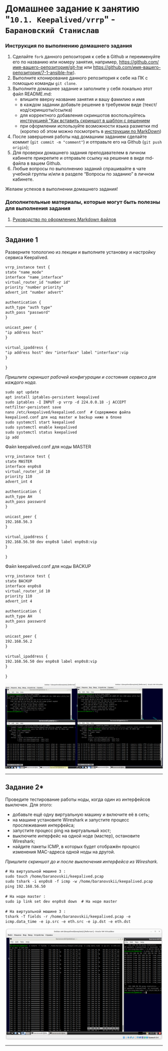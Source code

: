 # Домашнее задание к занятию "`10.1. Keepalived/vrrp`" - `Барановский Станислав`


### Инструкция по выполнению домашнего задания

   1. Сделайте `fork` данного репозитория к себе в Github и переименуйте его по названию или номеру занятия, например, https://github.com/имя-вашего-репозитория/git-hw или  https://github.com/имя-вашего-репозитория/7-1-ansible-hw).
   2. Выполните клонирование данного репозитория к себе на ПК с помощью команды `git clone`.
   3. Выполните домашнее задание и заполните у себя локально этот файл README.md:
      - впишите вверху название занятия и вашу фамилию и имя
      - в каждом задании добавьте решение в требуемом виде (текст/код/скриншоты/ссылка)
      - для корректного добавления скриншотов воспользуйтесь [инструкцией "Как вставить скриншот в шаблон с решением](https://github.com/netology-code/sys-pattern-homework/blob/main/screen-instruction.md)
      - при оформлении используйте возможности языка разметки md (коротко об этом можно посмотреть в [инструкции  по MarkDown](https://github.com/netology-code/sys-pattern-homework/blob/main/md-instruction.md))
   4. После завершения работы над домашним заданием сделайте коммит (`git commit -m "comment"`) и отправьте его на Github (`git push origin`);
   5. Для проверки домашнего задания преподавателем в личном кабинете прикрепите и отправьте ссылку на решение в виде md-файла в вашем Github.
   6. Любые вопросы по выполнению заданий спрашивайте в чате учебной группы и/или в разделе “Вопросы по заданию” в личном кабинете.
   
Желаем успехов в выполнении домашнего задания!
   
### Дополнительные материалы, которые могут быть полезны для выполнения задания

1. [Руководство по оформлению Markdown файлов](https://gist.github.com/Jekins/2bf2d0638163f1294637#Code)

---

## Задание 1

Разверните топологию из лекции и выполните установку и настройку сервиса Keepalived.
```
vrrp_instance test {
state "name_mode"
interface "name_interface"
virtual_router_id "number id"
priority "number priority"
advert_int "number advert"

authentication {
auth_type "auth type"
auth_pass "password"
}

unicast_peer {
"ip address host"
}

virtual_ipaddress {
"ip address host" dev "interface" label "interface":vip
}

}

```
*Пришлите скриншот рабочей конфигурации и состояния сервиса для каждого нода.*
```
sudo apt update
apt install iptables-persistent keepalived
sudo iptables -I INPUT -p vrrp -d 224.0.0.18 -j ACCEPT
netfilter-persistent save
nano /etc/keepalived/keepalived.conf  # Содержимое файла keepalived.conf для нод master и backup ниже в блоке
sudo systemctl start keepalived
sudo systemctl enable keepalived
sudo systemctl status keepalived
ip add
```
Файл keepalived.conf для ноды MASTER
```
vrrp_instance test {
state MASTER
interface enp0s8
virtual_router_id 10
priority 110
advert_int 4

authentication {
auth_type AH
auth_pass password
}

unicast_peer {
192.168.56.3
}

virtual_ipaddress {
192.168.56.50 dev enp0s8 label enp0s8:vip
}

}
```
Файл keepalived.conf для ноды BACKUP
```
vrrp_instance test {
state BACKUP
interface enp0s8
virtual_router_id 10
priority 110
advert_int 4

authentication {
auth_type AH
auth_pass password
}

unicast_peer {
192.168.56.2
}

virtual_ipaddress {
192.168.56.50 dev enp0s8 label enp0s8:vip
}

}
```

![Скриншот рабочей конфигурации](https://github.com/StanislavBaranovskii/10-1-hw/blob/main/img/10-1-1.png "Скриншот рабочей конфигурации")

---

## Задание 2*

Проведите тестирование работы ноды, когда один из интерфейсов выключен. Для этого:

- добавьте ещё одну виртуальную машину и включите её в сеть;
- на машине установите Wireshark и запустите процесс прослеживания интерфейса;
- запустите процесс ping на виртуальный хост;
- выключите интерфейс на одной ноде (мастер), остановите Wireshark;
- найдите пакеты ICMP, в которых будет отображён процесс изменения MAC-адреса одной ноды на другой.

*Пришлите скриншот до и после выключения интерфейса из Wireshark.*
```
# На виртуальной машине 3 :
sudo touch /home/baranovskii/keepalived.pcap
sudo tshark -i enp0s8 -f icmp -w /home/baranovskii/keepalived.pcap
ping 192.168.56.50

# На ноде master :
sudo ip link set dev enp0s8 down  # На ноде master

# На виртуальной машине 3 :
tshark -T fields -r /home/baranovskii/keepalived.pcap -e icmp.data_time -e ip.src -e eth.src -e ip.dst -e eth.dst
```
![Скриншот из tshark](https://github.com/StanislavBaranovskii/10-1-hw/blob/main/img/10-1-2.png "Скриншот из thark")

---
